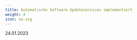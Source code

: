 ```yaml
---
title: Automatische Software Updateservices implementiert
weight: 4
icon: no.svg
---
```


24.01.2023
